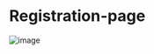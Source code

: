 # Registration-page

![image](https://user-images.githubusercontent.com/81670997/166693229-2693266e-1991-41b7-9f59-c7496c38d993.png)
